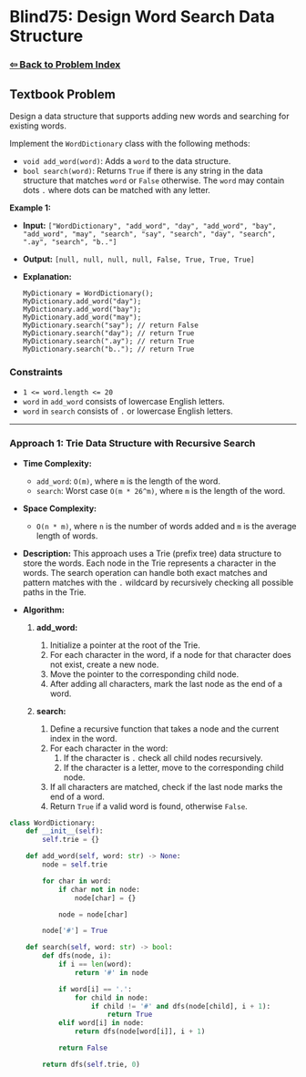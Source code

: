 # Blind75: Design Word Search Data Structure

### [⇦ Back to Problem Index](../../index.md)

## Textbook Problem

Design a data structure that supports adding new words and searching for existing words.

Implement the `WordDictionary` class with the following methods:

- `void add_word(word)`: Adds a `word` to the data structure.
- `bool search(word)`: Returns `True` if there is any string in the data structure that matches `word` or `False` otherwise. The `word` may contain dots `.` where dots can be matched with any letter.

**Example 1:**

- **Input:**
  `["WordDictionary", "add_word", "day", "add_word", "bay", "add_word", "may", "search", "say", "search", "day", "search", ".ay", "search", "b.."]`
- **Output:**
  `[null, null, null, null, False, True, True, True]`

- **Explanation:**
  ```
  MyDictionary = WordDictionary();
  MyDictionary.add_word("day");
  MyDictionary.add_word("bay");
  MyDictionary.add_word("may");
  MyDictionary.search("say"); // return False
  MyDictionary.search("day"); // return True
  MyDictionary.search(".ay"); // return True
  MyDictionary.search("b.."); // return True
  ```

### Constraints

- `1 <= word.length <= 20`
- `word` in `add_word` consists of lowercase English letters.
- `word` in `search` consists of `.` or lowercase English letters.

---

### Approach 1: Trie Data Structure with Recursive Search

- **Time Complexity:**
  - `add_word`: `O(m)`, where `m` is the length of the word.
  - `search`: Worst case `O(m * 26^m)`, where `m` is the length of the word.
- **Space Complexity:**
  - `O(n * m)`, where `n` is the number of words added and `m` is the average length of words.
- **Description:**
  This approach uses a Trie (prefix tree) data structure to store the words. Each node in the Trie represents a character in the words. The search operation can handle both exact matches and pattern matches with the `.` wildcard by recursively checking all possible paths in the Trie.
- **Algorithm:**

  1. **add_word:**

     1. Initialize a pointer at the root of the Trie.
     2. For each character in the word, if a node for that character does not exist, create a new node.
     3. Move the pointer to the corresponding child node.
     4. After adding all characters, mark the last node as the end of a word.

  2. **search:**
     1. Define a recursive function that takes a node and the current index in the word.
     2. For each character in the word:
        1. If the character is `.` check all child nodes recursively.
        2. If the character is a letter, move to the corresponding child node.
     3. If all characters are matched, check if the last node marks the end of a word.
     4. Return `True` if a valid word is found, otherwise `False`.

```python
class WordDictionary:
    def __init__(self):
        self.trie = {}

    def add_word(self, word: str) -> None:
        node = self.trie

        for char in word:
            if char not in node:
                node[char] = {}

            node = node[char]

        node['#'] = True

    def search(self, word: str) -> bool:
        def dfs(node, i):
            if i == len(word):
                return '#' in node

            if word[i] == '.':
                for child in node:
                    if child != '#' and dfs(node[child], i + 1):
                        return True
            elif word[i] in node:
                return dfs(node[word[i]], i + 1)

            return False

        return dfs(self.trie, 0)
```
